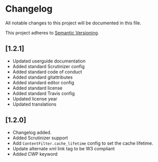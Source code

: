 # Changelog

All notable changes to this project will be documented in this file.

This project adheres to [Semantic Versioning](http://semver.org/).

## [1.2.1]

* Updated userguide documentation
* Added standard Scrutinizer config	
* Added standard code of conduct
* Added standard gitattributes
* Added standard editor config
* Added standard license
* Added standard Travis config
* Updated license year
* Updated translations

## [1.2.0]

* Changelog added.
* Added Scrutinizer support
* Add `ContentFilter.cache_lifetime` config to set the cache lifetime.
* Update alternate xml link tag to be W3 compliant 
* Added CWP keyword